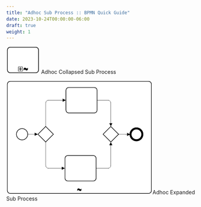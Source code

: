 ```yaml
---
title: "Adhoc Sub Process :: BPMN Quick Guide"
date: 2023-10-24T00:00:00-06:00
draft: true
weight: 1
---
```


![adhoc sub process 1](Adhoc%20Sub%20Process%20%20BPMN%20Quick%20Guide/adhoc-sub-process-1.png) Adhoc Collapsed Sub Process

![adhoc sub process 2](Adhoc%20Sub%20Process%20%20BPMN%20Quick%20Guide/adhoc-sub-process-2.png)Adhoc Expanded Sub Process
